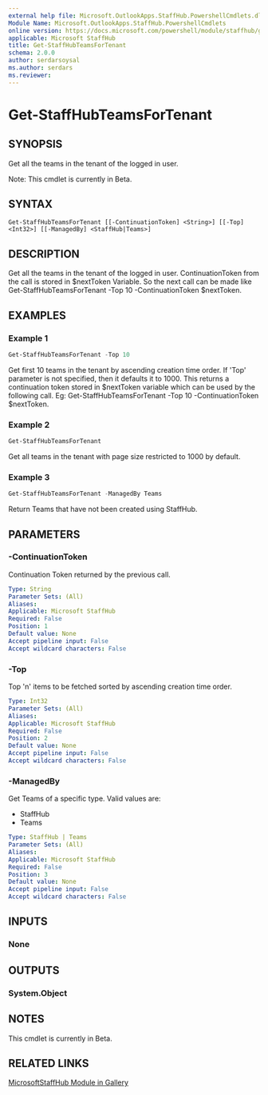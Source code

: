 ```yaml
---
external help file: Microsoft.OutlookApps.StaffHub.PowershellCmdlets.dll-Help.xml
Module Name: Microsoft.OutlookApps.StaffHub.PowershellCmdlets
online version: https://docs.microsoft.com/powershell/module/staffhub/get-staffhubteamsfortenant
applicable: Microsoft StaffHub
title: Get-StaffHubTeamsForTenant
schema: 2.0.0
author: serdarsoysal
ms.author: serdars
ms.reviewer:
---
```


# Get-StaffHubTeamsForTenant

## SYNOPSIS
Get all the teams in the tenant of the logged in user.

Note: This cmdlet is currently in Beta.

## SYNTAX

```
Get-StaffHubTeamsForTenant [[-ContinuationToken] <String>] [[-Top] <Int32>] [[-ManagedBy] <StaffHub|Teams>]
```

## DESCRIPTION
Get all the teams in the tenant of the logged in user.
ContinuationToken from the call is stored in $nextToken Variable.
So the next call can be made like Get-StaffHubTeamsForTenant -Top 10 -ContinuationToken $nextToken.

## EXAMPLES

### Example 1
```powershell
Get-StaffHubTeamsForTenant -Top 10
```

Get first 10 teams in the tenant by ascending creation time order.
If 'Top' parameter is not specified, then it defaults it to 1000.
This returns a continuation token stored in $nextToken variable which can be used by the following call.
Eg: Get-StaffHubTeamsForTenant -Top 10 -ContinuationToken $nextToken.

### Example 2
```powershell
Get-StaffHubTeamsForTenant
```

Get all teams in the tenant with page size restricted to 1000 by default.

### Example 3
```powershell
Get-StaffHubTeamsForTenant -ManagedBy Teams
```

Return Teams that have not been created using StaffHub.

## PARAMETERS

### -ContinuationToken
Continuation Token returned by the previous call.

```yaml
Type: String
Parameter Sets: (All)
Aliases:
Applicable: Microsoft StaffHub
Required: False
Position: 1
Default value: None
Accept pipeline input: False
Accept wildcard characters: False
```

### -Top
Top 'n' items to be fetched sorted by ascending creation time order.

```yaml
Type: Int32
Parameter Sets: (All)
Aliases:
Applicable: Microsoft StaffHub
Required: False
Position: 2
Default value: None
Accept pipeline input: False
Accept wildcard characters: False
```

### -ManagedBy
Get Teams of a specific type. Valid values are:
- StaffHub
- Teams

```yaml
Type: StaffHub | Teams
Parameter Sets: (All)
Aliases:
Applicable: Microsoft StaffHub
Required: False
Position: 3
Default value: None
Accept pipeline input: False
Accept wildcard characters: False
```

## INPUTS

### None

## OUTPUTS

### System.Object

## NOTES

This cmdlet is currently in Beta.

## RELATED LINKS

[MicrosoftStaffHub Module in Gallery](https://www.powershellgallery.com/packages/MicrosoftStaffHub/1.0.0-alpha)

